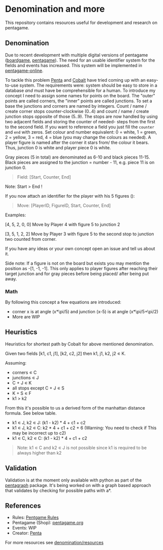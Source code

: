 # Denomination and more

This repository contains resources useful for development and research on pentagame.

## Denomination

Due to recent development with multiple digital versions of pentagame ([boardgame](https://github.com/Penta-Game/boardgame), [pentagame](https://github.com/NikkyAI/pentagame)). The need for an usable identifier system for the fields and events has increased. This system will be implemented in [pentagame-online](https://github.com/Penta-Game/pentagame).

To tackle this problem [Penta](https://github.com/penta-jan) and [Cobalt](https://sinclair.gq) have tried coming up with an easy-to-use system. The requirements were: system should be easy to store in a database *and* must have be comprehensible for a human. To introduce my concept I need to assign some names for points on the board. The "outer" points are called corners, the "inner" points are called junctions. To set a base the junctions and corners are named by integers. Count / name / create corner stops counter-clockwise (0..4) and count / name / create junction stops opposite of those (5..9). The stops are now handled by using two adjacent fields and storing the counter of needed- steps from the first to the second field. If you want to reference a field you just fill the `counter` and `end` with zeros. Set colour and number equivalent: 0 = white, 1 = green, 2 = yellow, 3 = red, 4 = blue (you may change the colours as needed). A player figure is named after the corner it stars from/ the colour it bears. Thus, junction 0 is white and player piece 0 is white.

Gray pieces (5 in total) are denominated as 6-10 and black pieces 11-15. Black pieces are assigned to the junction = number - 11, e.g. piece 11 is on junction 0.

> Field: \[Start, Counter, End\]

Note: Start > End !

If you now attach an identifier for the player with his 5 figures ():

> Move: \[PlayerID, FigureID, Start, Counter, End\]

Examples:

[4, 5, 2, 0, 0] Move by Player 4 with figure 5 to junction 2

[3, 5, 1, 2, 2] Move by Player 3 with figure 5 to the second stop to junction two counted from corner.

If you have any ideas or your own concept open an issue and tell us about it.

Side note: If a figure is not on the board but exists you may mention the position as -[1, -1, -1]. This only applies to player figures after reaching their target junction and for gray pieces before being placed/ after being put away.

### Math

By following this concept a few equations are introduced:

- corner x is at angle (x*\pi/5) and junction (x-5) is at angle (x*\pi/5+\pi/2)
- More are WIP

## Heuristics

Heuristics for shortest path by Cobalt for above mentioned denomination.

Given two fields \[k1, c1, j1], \[k2, c2, j2\] then k1, j1, k2, j2 ∊ K.

Assuming:
  - corners ∊ C
  - junctions ∊ J
  - C + J ∊ K
  - all stops except C + J ∊ S
  - K + S ∊ F
  - k1 > k2
  
From this it's possible to us a derived form of the manhattan distance formula. See below table.

- k1 ∊ J, k2 ∊ J: (k1 - k2) * 4 + c1 + c2 
- k1 ∊ J, k2 ∊ C: k2 * 4 + c1 + c2 + 6 (Warning: You need to check if This may be incorrect up to c2)
- k1 ∊ C, k2 ∊ C: (k1 - k2) * 4 + c1 + c2

> Note: k1 ∊ C and k2 ∊ J is not possible since k1 is required to be always higher than k2
  

## Validation

Validation is at the moment only available with python as part of the [pentagraph](https://pypi.org/project/pentagraph/) package. It's being worked on with a graph based approach that validates by checking for possible paths with a*.

## References

- Rules: [Pentgame Rules](https://github.com/Penta-Game/Pentagame-Rulesheets)
- Pentagame (Shop): [pentagame.org](https://pentagame.org)
- Events: WIP
- Creator: [Penta](https://github.com/penta-jan)

For more resources see [denomination/resources](https://github.com/Penta-Game/denomination/blob/master/resources/README.md)
